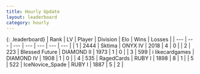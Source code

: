 ```yaml
---
title: Hourly Update
layout: leaderboard
category: hourly
---
```


{: .leaderboard}
| Rank | LV | Player | Division | Elo | Wins | Losses |
| --- | --- | --- | --- | --- | --- | --- |
| <span data-change="-">1</span> | 2444 | <span title="ID: 353063">Sktima</span> | ONYX IV | <span data-change="-">2018</span> | <span data-change="-">4</span> | <span data-change="-">0</span> |
| <span data-change="-1">2</span> | 223 | <span title="ID: 725085">Blessed Future</span> | DIAMOND II | <span data-change="0">1973</span> | <span data-change="0">1</span> | <span data-change="0">0</span> |
| <span data-change="-">3</span> | 599 | <span title="ID: 700593">i likecardgames</span> | DIAMOND IV | <span data-change="-">1908</span> | <span data-change="-">1</span> | <span data-change="-">0</span> |
| <span data-change="0">4</span> | 535 | <span title="ID: 445423">RagedCards</span> | RUBY I | <span data-change="73">1898</span> | <span data-change="7">8</span> | <span data-change="1">1</span> |
| <span data-change="-3">5</span> | 522 | <span title="ID: 597289">IceNovice_Spade</span> | RUBY I | <span data-change="36">1887</span> | <span data-change="4">5</span> | <span data-change="0">2</span> |